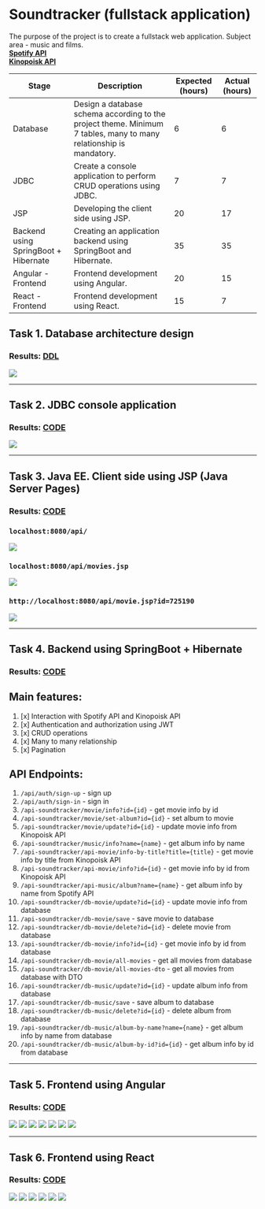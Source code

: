 # Soundtracker (fullstack application)

The purpose of the project is to create a fullstack web application. Subject area -  music and films.<br>
**[Spotify API](https://developer.spotify.com/)**<br>
**[Kinopoisk API](https://kinopoisk.dev/)**<br>

| Stage                                | Description                                                                                                        | Expected (hours) | Actual (hours) |
|--------------------------------------|--------------------------------------------------------------------------------------------------------------------|------------------|----------------|
| Database                             | Design a database schema according to the project theme. Minimum 7 tables, many to many relationship is mandatory. | 6                | 6              |
| JDBC                                 | Create a console application to perform CRUD operations using JDBC.                                                | 7                | 7              |
| JSP                                  | Developing the client side using JSP.                                                                              | 20               | 17             |
| Backend using SpringBoot + Hibernate | Creating an application backend using SpringBoot and Hibernate.                                                    | 35               | 35             |
| Angular - Frontend                   | Frontend development using Angular.                                                                                | 20               | 15             |
| React - Frontend                     | Frontend development using React.                                                                                  | 15               | 7              |

## Task 1. Database architecture design

### Results: [DDL](Database/version_03_03_2024.txt)
![](https://github.com/gabrpavel/Soundtracker/blob/9c7cbecbcf5c547f7a6cac1132ed8d4b32544784/Database/ERD.png)

---

## Task 2. JDBC console application

### Results: [CODE](JDBC)
![](https://github.com/gabrpavel/website/blob/def71f9ba20d7f46a0288fbffbfcd0a0c14f0a81/SonarCloude%20Summary/JDBC.png)

---

## Task 3. Java EE. Client side using JSP (Java Server Pages)

### Results: [CODE](JSP)

### `localhost:8080/api/`

![](https://github.com/gabrpavel/website/blob/3b470a5c45cbcbe560714cad2441cfebace1e388/images/jsp/api.png)

### `localhost:8080/api/movies.jsp`

![](https://github.com/gabrpavel/website/blob/3b470a5c45cbcbe560714cad2441cfebace1e388/images/jsp/movies.png)

### `http://localhost:8080/api/movie.jsp?id=725190`

![](https://github.com/gabrpavel/website/blob/3b470a5c45cbcbe560714cad2441cfebace1e388/images/jsp/movie.png)

---

## Task 4. Backend using SpringBoot + Hibernate

### Results: [CODE](backend)

## Main features:
1. [x] Interaction with Spotify API and Kinopoisk API
2. [x] Authentication and authorization using JWT
3. [x] CRUD operations 
4. [x] Many to many relationship
5. [x] Pagination

## API Endpoints:
1. `/api/auth/sign-up` - sign up
2. `/api/auth/sign-in` - sign in
3. `/api-soundtracker/movie/info?id={id}` - get movie info by id
4. `/api-soundtracker/movie/set-album?id={id}` - set album to movie
5. `/api-soundtracker/movie/update?id={id}` - update movie info from Kinopoisk API
6. `/api-soundtracker/music/info?name={name}` - get album info by name
7. `/api-soundtracker/api-movie/info-by-title?title={title}` - get movie info by title from Kinopoisk API
8. `/api-soundtracker/api-movie/info?id={id}` - get movie info by id from Kinopoisk API
9. `/api-soundtracker/api-music/album?name={name}` - get album info by name from Spotify API
10. `/api-soundtracker/db-movie/update?id={id}` - update movie info from database
11. `/api-soundtracker/db-movie/save` - save movie to database
12. `/api-soundtracker/db-movie/delete?id={id}` - delete movie from database
13. `/api-soundtracker/db-movie/info?id={id}` - get movie info by id from database
14. `/api-soundtracker/db-movie/all-movies` - get all movies from database
15. `/api-soundtracker/db-movie/all-movies-dto` - get all movies from database with DTO
16. `/api-soundtracker/db-music/update?id={id}` - update album info from database
17. `/api-soundtracker/db-music/save` - save album to database
18. `/api-soundtracker/db-music/delete?id={id}` - delete album from database
19. `/api-soundtracker/db-music/album-by-name?name={name}` - get album info by name from database
20. `/api-soundtracker/db-music/album-by-id?id={id}` - get album info by id from database
 

---

## Task 5. Frontend using Angular

### Results: [CODE](angular-client)

![](images/angular-client/1.png)
![](images/angular-client/2.png)
![](images/angular-client/3.png)
![](images/angular-client/4.png)
![](images/angular-client/5.png)
![](images/angular-client/6.png)
![](images/angular-client/7.png)

---

## Task 6. Frontend using React

### Results: [CODE](react-client)

![](images/react-client/1.png)
![](images/react-client/2.png)
![](images/react-client/3.png)
![](images/react-client/4.png)
![](images/react-client/5.png)
![](images/react-client/6.png)
